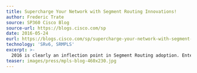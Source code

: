 ```yaml
---
title: Supercharge Your Network with Segment Routing Innovations!
author: Frederic Trate
source: SP360 Cisco Blog
source-url: https://blogs.cisco.com/sp
date: 2016-05-24
eurl: https://blogs.cisco.com/sp/supercharge-your-network-with-segment-routing-innovations
technology: 'SRv6, SRMPLS'
excerpt: >-
  2016 is clearly an inflection point in Segment Routing adoption. Enterprise and Service Providers have tested and validated the technology and are ready to roll out the technology in live networks. Customers now fully understand the benefits of the technology - it's all about bringing simplicity and scalability to the network. No RSVP, no midpoint state, no tunnel to configure!
teaser: images/press/mpls-blog-460x230.jpg
---
```

